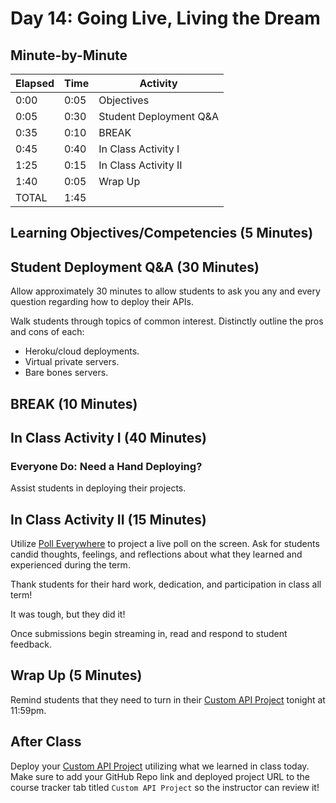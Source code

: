 # Day 14: Going Live, Living the Dream

## Minute-by-Minute

| **Elapsed** | **Time**  | **Activity**              |
| ----------- | --------- | ------------------------- |
| 0:00        | 0:05      | Objectives                |
| 0:05        | 0:30      | Student Deployment Q&A    |
| 0:35        | 0:10      | BREAK                     |
| 0:45        | 0:40      | In Class Activity I       |
| 1:25        | 0:15      | In Class Activity II      |
| 1:40        | 0:05      | Wrap Up                   |
| TOTAL       | 1:45      |                           |

## Learning Objectives/Competencies (5 Minutes)

## Student Deployment Q&A (30 Minutes)

Allow approximately 30 minutes to allow students to ask you any and every question regarding how to deploy their APIs.

Walk students through topics of common interest. Distinctly outline the pros and cons of each:

* Heroku/cloud deployments.
* Virtual private servers.
* Bare bones servers.

## BREAK (10 Minutes)

## In Class Activity I (40 Minutes)

### Everyone Do: Need a Hand Deploying?

Assist students in deploying their projects.

## In Class Activity II (15 Minutes)

Utilize [Poll Everywhere](https://pollev.com/droxey) to project a live poll on the screen. Ask for students candid thoughts, feelings, and reflections about what they learned and experienced during the term.

Thank students for their hard work, dedication, and participation in class all term!

It was tough, but they did it!

Once submissions begin streaming in, read and respond to student feedback.

## Wrap Up (5 Minutes)

Remind students that they need to turn in their [Custom API Project](../Projects/02-Custom-API-Project.md) tonight at 11:59pm.

## After Class

Deploy your [Custom API Project](../Projects/02-Custom-API-Project.md) utilizing what we learned in class today. Make sure to add your GitHub Repo link and deployed project URL to the course tracker tab titled `Custom API Project` so the instructor can review it!
